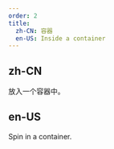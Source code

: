 ```yaml
---
order: 2
title:
  zh-CN: 容器
  en-US: Inside a container
---
```


## zh-CN

放入一个容器中。

## en-US

Spin in a container.

<style>
  .example {
    background: rgba(255,255,255,0.08);
  }
</style>
